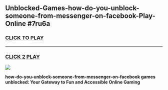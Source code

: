 
## Unblocked-Games-how-do-you-unblock-someone-from-messenger-on-facebook-Play-Online #7ru6a
<h3>
<a href="https://news.freeplayer.one?title=how-do-you-unblock-someone-from-messenger-on-facebook&ref=3">CLICK TO PLAY</a></h3>
<hr>

<h3>
<a href="https://news.freeplayer.one?title=how-do-you-unblock-someone-from-messenger-on-facebook&ref=3">CLICK 2 PLAY</a>
  
</h3>

<a href="https://news.freeplayer.one?title=how-do-you-unblock-someone-from-messenger-on-facebook&ref=3"><img src="https://clearcache.store/games.png"></a>


**how-do-you-unblock-someone-from-messenger-on-facebook games unblocked: Your Gateway to Fun and Accessible Online Gaming**

